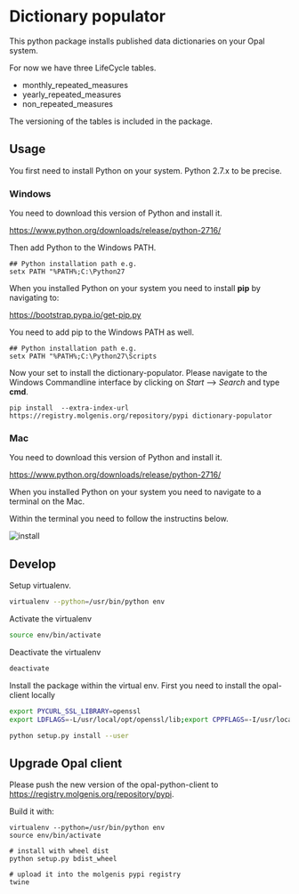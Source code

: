 # Dictionary populator
This python package installs published data dictionaries on your Opal system.

For now we have three LifeCycle tables.

- monthly_repeated_measures
- yearly_repeated_measures
- non_repeated_measures

The versioning of the tables is included in the package.

##  Usage
You first need to install Python on your system. Python 2.7.x to be precise.

### Windows
You need to download this version of Python and install it.

https://www.python.org/downloads/release/python-2716/

Then add Python to the Windows PATH.

```
## Python installation path e.g.
setx PATH "%PATH%;C:\Python27
```

When you installed Python on your system you need to install **pip** by navigating to:

https://bootstrap.pypa.io/get-pip.py

You need to add pip to the Windows PATH as well.

```
## Python installation path e.g.
setx PATH "%PATH%;C:\Python27\Scripts
```

Now your set to install the dictionary-populator. Please navigate to the Windows Commandline interface by clicking on *Start* --> *Search* and type **cmd**.

```pip install  --extra-index-url https://registry.molgenis.org/repository/pypi dictionary-populator```

### Mac
You need to download this version of Python and install it.

https://www.python.org/downloads/release/python-2716/

When you installed Python on your system you need to navigate to a terminal on the Mac.

Within the terminal you need to follow the instructins below.

![install](https://github.com/lifecycle-project/analysis-tools/raw/master/dictionary-populator/docs/images/mac_install_dictionary_populator.gif "Install dictionary populator on your system")

## Develop
Setup virtualenv.

```bash
virtualenv --python=/usr/bin/python env
```

Activate the virtualenv

```bash
source env/bin/activate
```

Deactivate the virtualenv

```bash
deactivate
```

Install the package within the virtual env. First you need to install the opal-client locally

```bash
export PYCURL_SSL_LIBRARY=openssl
export LDFLAGS=-L/usr/local/opt/openssl/lib;export CPPFLAGS=-I/usr/local/opt/openssl/include;pip install opal-python-client --compile --no-cache-dir -i https://registry.molgenis.org/repository/pypi-all/
```

```bash
python setup.py install --user
```

## Upgrade Opal client
Please push the new version of the opal-python-client to https://registry.molgenis.org/repository/pypi. 

Build it with:

```
virtualenv --python=/usr/bin/python env
source env/bin/activate

# install with wheel dist
python setup.py bdist_wheel

# upload it into the molgenis pypi registry
twine 
```



